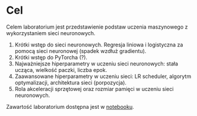 # Cel

Celem laboratorium jest przedstawienie podstaw uczenia maszynowego z 
wykorzystaniem sieci neuronowych.

1. Krótki wstęp do sieci neuronowych. Regresja liniowa i logistyczna za pomocą 
   sieci neuronowej (spadek wzdłuż gradientu).
2. Krótki wstęp do PyTorcha (?).
3. Najważniejsze hiperparametry w uczeniu sieci neuronowych: stała ucząca, wielkość paczki, liczba epok.
4. Zaawansowane hiperparametry w uczeniu sieci: LR scheduler, algorytm optymalizacji, architektura sieci (porpozycja).
5. Rola akceleracji sprzętowej oraz rozmiar pamięci w uczeniu sieci neuronowych.

Zawartość laboratorium dostępna jest w [notebooku](lab_3.ipynb).
